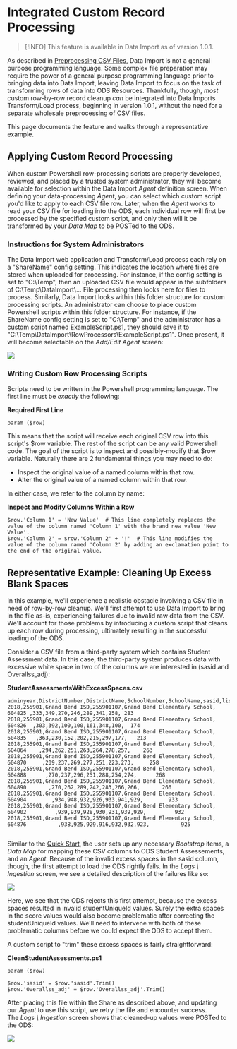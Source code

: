 # Integrated Custom Record Processing

> [!INFO]
> This feature is available in Data Import as of version 1.0.1.

As described in [Preprocessing CSV Files](../preprocessing-csv-files), Data Import is not a general purpose programming language. Some complex file preparation may require the power of a general purpose programming language prior to bringing data into Data Import, leaving Data Import to focus on the task of transforming rows of data into ODS Resources. Thankfully, though, _most_ custom row-by-row record cleanup _can_ be integrated into Data Imports Transform/Load process, beginning in version 1.0.1, without the need for a separate wholesale preprocessing of CSV files.

This page documents the feature and walks through a representative example.

## Applying Custom Record Processing

When custom Powershell row-processing scripts are properly developed, reviewed, and placed by a trusted system administrator, they will become available for selection within the Data Import _Agent_ definition screen. When defining your data-processing _Agent_, you can select which custom script you'd like to apply to each CSV file row. Later, when the _Agent_ works to read your CSV file for loading into the ODS, each individual row will first be processed by the specified custom script, and only then will it be transformed by your _Data Map_ to be POSTed to the ODS.

### Instructions for System Administrators

The Data Import web application and Transform/Load process each rely on a "ShareName" config setting. This indicates the location where files are stored when uploaded for processing. For instance, if the config setting is set to "C:\\Temp", then an uploaded CSV file would appear in the subfolders of C:\\Temp\\DataImport\\... File processing then looks here for files to process. Similarly, Data Import looks within this folder structure for custom processing scripts. An administrator can choose to place custom Powershell scripts within this folder structure. For instance, if the ShareName config setting is set to "C:\\Temp" and the administrator has a custom script named ExampleScript.ps1, they should save it to "C:\\Temp\\DataImport\\RowProcessors\\ExampleScript.ps1". Once present, it will become selectable on the _Add/Edit Agent_ screen:

![](https://edfidocs.blob.core.windows.net/$web/img/reference/data-import/technical-articles/data-import-article-archive/RowProcessor.png)

### Writing Custom Row Processing Scripts

Scripts need to be written in the Powershell programming language. The first line must be _exactly_ the following:

**Required First Line**

```
param ($row)

```

This means that the script will receive each original CSV row into this script's $row variable. The rest of the script can be any valid Powershell code. The goal of the script is to inspect and possibly-modify that $row variable. Naturally there are 2 fundamental things you may need to do:

* Inspect the original value of a named column within that row.
* Alter the original value of a named column within that row.

In either case, we refer to the column by name:

**Inspect and Modify Columns Within a Row**

```
$row.'Column 1' = 'New Value'  # This line completely replaces the value of the column named 'Column 1' with the brand new value 'New Value'.
$row.'Column 2' = $row.'Column 2' + '!'  # This line modifies the value of the column named 'Column 2' by adding an exclamation point to the end of the original value.
```

## Representative Example: Cleaning Up Excess Blank Spaces

In this example, we'll experience a realistic obstacle involving a CSV file in need of row-by-row cleanup. We'll first attempt to use Data Import to bring in the file as-is, experiencing failures due to invalid raw data from the CSV. We'll account for those problems by introducing a custom script that cleans up each row during processing, ultimately resulting in the successful loading of the ODS.

Consider a CSV file from a third-party system which contains Student Assessment data. In this case, the third-party system produces data with excessive white space in two of the columns we are interested in (sasid and Overallss\_adj):

**StudentAssessmentsWithExcessSpaces.csv**

```
adminyear,DistrictNumber,DistrictName,SchoolNumber,SchoolName,sasid,listeningss_adj,speakingss_adj,readingss_adj,writingss_adj,comprehensionss_adj,oralss_adj,literacyss_adj,Overallss_adj
2018,255901,Grand Bend ISD,255901107,Grand Bend Elementary School, 604825 ,333,349,270,246,289,341,258, 283
2018,255901,Grand Bend ISD,255901107,Grand Bend Elementary School,  604826  ,303,392,100,100,161,348,100,  174
2018,255901,Grand Bend ISD,255901107,Grand Bend Elementary School,   604835   ,363,230,152,202,215,297,177,   213
2018,255901,Grand Bend ISD,255901107,Grand Bend Elementary School,    604864    ,294,262,251,263,264,278,257,    263
2018,255901,Grand Bend ISD,255901107,Grand Bend Elementary School,     604870     ,209,237,269,277,251,223,273,     258
2018,255901,Grand Bend ISD,255901107,Grand Bend Elementary School,      604888      ,270,237,296,251,288,254,274,      268
2018,255901,Grand Bend ISD,255901107,Grand Bend Elementary School,       604890       ,270,262,289,242,283,266,266,       266
2018,255901,Grand Bend ISD,255901107,Grand Bend Elementary School,        604904        ,934,948,932,926,933,941,929,        933
2018,255901,Grand Bend ISD,255901107,Grand Bend Elementary School,         604902         ,939,939,928,930,931,939,929,         932
2018,255901,Grand Bend ISD,255901107,Grand Bend Elementary School,          604876          ,938,925,929,916,932,932,923,          925


```

Similar to the [Quick Start](../../../data-import/getting-started/quick-start), the user sets up any necessary _Bootstrap_ items, a _Data Map_ for mapping these CSV columns to ODS Student Assessements, and an _Agent._ Because of the invalid excess spaces in the sasid column, though, the first attempt to load the ODS rightly fails. In the _Logs \\ Ingestion_ screen, we see a detailed description of the failures like so:

![](https://edfidocs.blob.core.windows.net/$web/img/reference/data-import/technical-articles/data-import-article-archive/image2019-11-15_13-56-9.png)

Here, we see that the ODS rejects this first attempt, because the excess spaces resulted in invalid studentUniqueId values. Surely the extra spaces in the score values would also become problematic after correcting the studentUniqueId values. We'll need to intervene with both of these problematic columns before we could expect the ODS to accept them.

A custom script to "trim" these excess spaces is fairly straightforward:

**CleanStudentAssessments.ps1**

```
param ($row)

$row.'sasid' = $row.'sasid'.Trim()
$row.'Overallss_adj' = $row.'Overallss_adj'.Trim()
```

After placing this file within the Share as described above, and updating our _Agent_ to use this script, we retry the file and encounter success. The _Logs \\ Ingestion_ screen shows that cleaned-up values were POSTed to the ODS:

![](https://edfidocs.blob.core.windows.net/$web/img/reference/data-import/technical-articles/data-import-article-archive/image2019-11-15_14-4-25.png)

